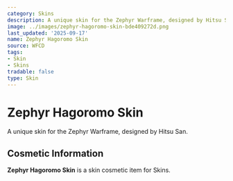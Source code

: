 ```yaml
---
category: Skins
description: A unique skin for the Zephyr Warframe, designed by Hitsu San.
image: ../images/zephyr-hagoromo-skin-bde409272d.png
last_updated: '2025-09-17'
name: Zephyr Hagoromo Skin
source: WFCD
tags:
- Skin
- Skins
tradable: false
type: Skin
---
```


# Zephyr Hagoromo Skin

A unique skin for the Zephyr Warframe, designed by Hitsu San.

## Cosmetic Information

**Zephyr Hagoromo Skin** is a skin cosmetic item for Skins.

